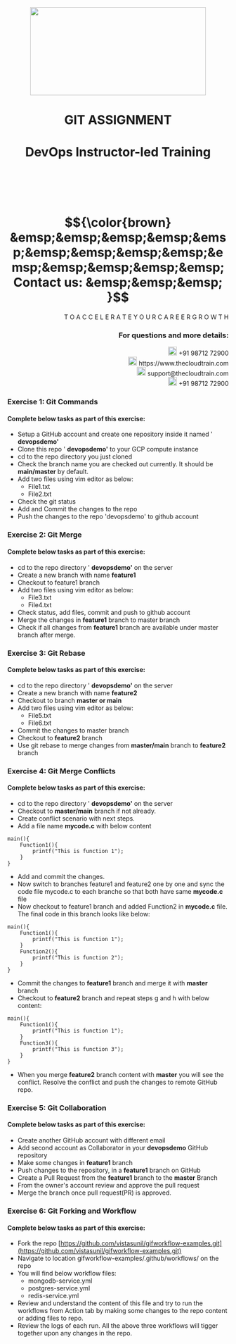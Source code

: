 <div align="center">
<img src=https://static.wixstatic.com/media/1c706c_a5df0ad56f894928bf858a74ba744b32~mv2.png/v1/fit/w_2500,h_1330,al_c/1c706c_a5df0ad56f894928bf858a74ba744b32~mv2.png width="400" height="200">
 </div>

# <div align="center"> GIT ASSIGNMENT </p>

# <div align="center"> DevOps Instructor-led Training </div>

<br />

<br />

<br />

<br />

# $${\color{brown} &emsp;&emsp;&emsp;&emsp;&emsp;&emsp;&emsp;&emsp;&emsp;&emsp;&emsp;&emsp;&emsp;&emsp; Contact us: &emsp;&emsp;&emsp; }$$

<div align="right"> T O A C C E L E R A T E Y O U R C A R E E R G R O W T H </div>

### <div align="right"> For questions and more details: </div>

<div align="right"> <img src=https://w7.pngwing.com/pngs/759/922/png-transparent-telephone-logo-iphone-telephone-call-smartphone-phone-electronics-text-trademark-thumbnail.png width="20" height="20"> +91 98712 72900 </div>

<div align="right"> <img src=https://pbs.twimg.com/profile_images/1450734615946219520/jmBHQRRa_400x400.jpg width="20" height="20"> https://www.thecloudtrain.com </div>

<div align="right"> <img src=https://icons.iconarchive.com/icons/martz90/circle/512/email-icon.png width="20" height="20"> support@thecloudtrain.com </div>

<div align="right"> <img src=https://png.pngtree.com/png-vector/20221018/ourmid/pngtree-whatsapp-icon-png-image_6315990.png width="20" height="20"> +91 98712 72900 </div>

### Exercise 1: Git Commands

#### Complete below tasks as part of this exercise:

* Setup a GitHub account and create one repository inside it named ' **devopsdemo'**
* Clone this repo ' **devopsdemo'** to your GCP compute instance
* cd to the repo directory you just cloned
* Check the branch name you are checked out currently. It should be **main/master** by default.
* Add two files using vim editor as below:
  * File1.txt
  * File2.txt
* Check the git status
* Add and Commit the changes to the repo
* Push the changes to the repo 'devopsdemo' to github account

### Exercise 2: Git Merge

#### Complete below tasks as part of this exercise:

* cd to the repo directory ' **devopsdemo'** on the server
* Create a new branch with name **feature1**
* Checkout to feature1 branch
* Add two files using vim editor as below:
  * File3.txt
  * File4.txt
* Check status, add files, commit and push to github account
* Merge the changes in **feature1** branch to master branch
* Check if all changes from **feature1** branch are available under master branch after merge.

### Exercise 3: Git Rebase

#### Complete below tasks as part of this exercise:

* cd to the repo directory ' **devopsdemo'** on the server
* Create a new branch with name **feature2**
* Checkout to branch **master or main**
* Add two files using vim editor as below:
  * File5.txt
  * File6.txt
* Commit the changes to master branch
* Checkout to **feature2** branch
* Use git rebase to merge changes from **master/main** branch to **feature2** branch

### Exercise 4: Git Merge Conflicts

#### Complete below tasks as part of this exercise:

* cd to the repo directory ' **devopsdemo'** on the server
* Checkout to **master/main** branch if not already.
* Create conflict scenario with next steps.
* Add a file name **mycode.c** with below content

```
main(){
    Function1(){
        printf("This is function 1");
    }
}
```

* Add and commit the changes.
* Now switch to branches feature1 and feature2 one by one and sync the code file mycode.c to each branche so that both have same **mycode.c** file
* Now checkout to feature1 branch and added Function2 in **mycode.c** file. The final code in this branch looks like below:

```
main(){
    Function1(){
        printf("This is function 1");
    }
    Function2(){
        printf("This is function 2");
    }    
}
```

* Commit the changes to **feature1** branch and merge it with **master** branch
* Checkout to **feature2** branch and repeat steps g and h with below content:

```
main(){
    Function1(){
        printf("This is function 1");
    }
    Function3(){
        printf("This is function 3");
    }    
}
```

* When you merge **feature2** branch content with **master** you will see the conflict. Resolve the conflict and push the changes to remote GitHub repo.

### Exercise 5: Git Collaboration

#### Complete below tasks as part of this exercise:

* Create another GitHub account with different email
* Add second account as Collaborator in your **devopsdemo** GitHub repository
* Make some changes in **feature1** branch
* Push changes to the repository, in a **feature1** branch on GitHub
* Create a Pull Request from the **feature1** branch to the **master** Branch
* From the owner's account review and approve the pull request
* Merge the branch once pull request(PR) is approved.

### Exercise 6: Git Forking and Workflow

#### Complete below tasks as part of this exercise:

* Fork the repo [https://github.com/vistasunil/gifworkflow-examples.git](https://github.com/vistasunil/gifworkflow-examples.git)
* Navigate to location gifworkflow-examples/.github/workflows/ on the repo
* You will find below workflow files:
  * mongodb-service.yml
  * postgres-service.yml
  * redis-service.yml
* Review and understand the content of this file and try to run the workflows from Action tab by making some changes to the repo content or adding files to repo.
* Review the logs of each run. All the above three workflows will tigger together upon any changes in the repo.
